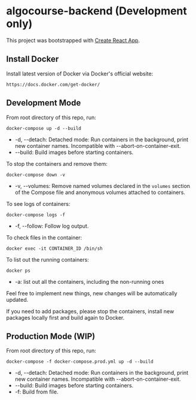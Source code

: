 # algocourse-backend (Development only)

This project was bootstrapped with [Create React App](https://github.com/facebook/create-react-app).

## Install Docker
Install latest version of Docker via Docker's official website:
```
https://docs.docker.com/get-docker/
```

## Development Mode

From root directory of this repo, run:

```
docker-compose up -d --build
```
* -d, --detach: Detached mode: Run containers in the background, print new container names. Incompatible with --abort-on-container-exit.
* --build: Build images before starting containers.

To stop the containers and remove them:  
```
docker-compose down -v
```
* -v, --volumes: Remove named volumes declared in the `volumes` section of the Compose file and anonymous volumes attached to containers.

To see logs of containers:  
```
docker-compose logs -f
```
* -f, --follow: Follow log output.

To check files in the container:  
```
docker exec -it CONTAINER_ID /bin/sh
```

To list out the running containers:  
```
docker ps
```
* -a: list out all the containers, including the non-running ones

Feel free to implement new things, new changes will be automatically updated.

If you need to add packages, please stop the containers, install new packages locally first and build again to Docker.

## Production Mode (WIP)

From root directory of this repo, run:

```
docker-compose -f docker-compose.prod.yml up -d --build
```
* -d, --detach: Detached mode: Run containers in the background, print new container names. Incompatible with --abort-on-container-exit.
* --build: Build images before starting containers.
* -f: Build from file.
